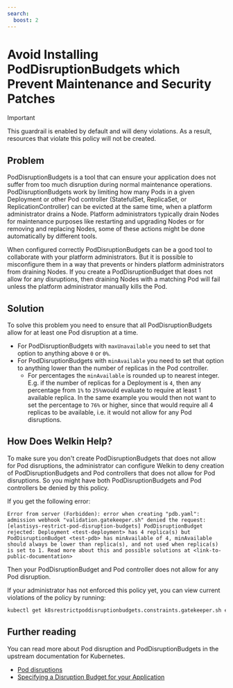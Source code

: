 ```yaml
---
search:
  boost: 2
---
```


<!--
Note to contributors: Aim for the following format.

* Title: Highlight benefit to Application Developer
* Context
* Problem
* Solution
* Error
* Resolution
-->

# Avoid Installing PodDisruptionBudgets which Prevent Maintenance and Security Patches

> [!IMPORTANT]
> This guardrail is enabled by default and will deny violations.
> As a result, resources that violate this policy will not be created.

## Problem

PodDisruptionBudgets is a tool that can ensure your application does not suffer from too much disruption during normal maintenance operations.
PodDisruptionBudgets work by limiting how many Pods in a given Deployment or other Pod controller (StatefulSet, ReplicaSet, or ReplicationController) can be evicted at the same time, when a platform administrator drains a Node.
Platform administrators typically drain Nodes for maintenance purposes like restarting and upgrading Nodes or for removing and replacing Nodes, some of these actions might be done automatically by different tools.

When configured correctly PodDisruptionBudgets can be a good tool to collaborate with your platform administrators.
But it is possible to misconfigure them in a way that prevents or hinders platform administrators from draining Nodes.
If you create a PodDisruptionBudget that does not allow for any disruptions, then draining Nodes with a matching Pod will fail unless the platform administrator manually kills the Pod.

## Solution

To solve this problem you need to ensure that all PodDisruptionBudgets allow for at least one Pod disruption at a time.

- For PodDisruptionBudgets with `maxUnavailable` you need to set that option to anything above `0` or `0%`.
- For PodDisruptionBudgets with `minAvailable` you need to set that option to anything lower than the number of replicas in the Pod controller.
    - For percentages the `minAvailable` is rounded up to nearest integer.
    E.g. if the number of replicas for a Deployment is `4`, then any percentage from `1%` to `25%`would evaluate to require at least 1 available replica.
    In the same example you would then not want to set the percentage to `76%` or higher, since that would require all 4 replicas to be available, i.e. it would not allow for any Pod disruptions.

## How Does Welkin Help?

To make sure you don't create PodDisruptionBudgets that does not allow for Pod disruptions, the administrator can configure Welkin to deny creation of PodDisruptionBudgets and Pod controllers that does not allow for Pod disruptions.
So you might have both PodDisruptionBudgets and Pod controllers be denied by this policy.

If you get the following error:

```error
Error from server (Forbidden): error when creating "pdb.yaml": admission webhook "validation.gatekeeper.sh" denied the request: [elastisys-restrict-pod-disruption-budgets] PodDisruptionBudget rejected: Deployment <test-deployment> has 4 replica(s) but PodDisruptionBudget <test-pdb> has minAvailable of 4, minAvailable should always be lower than replica(s), and not used when replica(s) is set to 1. Read more about this and possible solutions at <link-to-public-documentation>
```

Then your PodDisruptionBudget and Pod controller does not allow for any Pod disruption.

If your administrator has not enforced this policy yet, you can view current violations of the policy by running:

```bash
kubectl get k8srestrictpoddisruptionbudgets.constraints.gatekeeper.sh elastisys-restrict-pod-disruption-budgets -ojson | jq .status.violations
```

## Further reading

You can read more about Pod disruption and PodDisruptionBudgets in the upstream documentation for Kubernetes.

- [Pod disruptions](https://kubernetes.io/docs/concepts/workloads/pods/disruptions/)
- [Specifying a Disruption Budget for your Application](https://kubernetes.io/docs/tasks/run-application/configure-pdb/)
